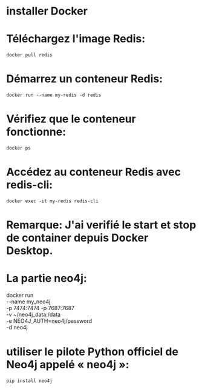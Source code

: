 # installer Docker
# Téléchargez l'image Redis: 
    docker pull redis
# Démarrez un conteneur Redis:
    docker run --name my-redis -d redis
# Vérifiez que le conteneur fonctionne:
    docker ps
# Accédez au conteneur Redis avec redis-cli:
    docker exec -it my-redis redis-cli

# Remarque: J'ai verifié le start et stop de container depuis Docker Desktop.


# La partie neo4j:
docker run \
    --name my_neo4j \
    -p 7474:7474 -p 7687:7687 \
    -v ~/neo4j_data:/data \
    -e NEO4J_AUTH=neo4j/password \
    -d neo4j
# utiliser le pilote Python officiel de Neo4j appelé « neo4j »:
    pip install neo4j